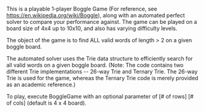 This is a playable 1-player Boggle Game (For reference, see https://en.wikipedia.org/wiki/Boggle), along with an automated perfect solver to compare your performance against. The game can be played on a board size of 4x4 up to 10x10, and also has varying difficulty levels. 

The object of the game is to find ALL valid words of length > 2 on a given boggle board.

The automated solver uses the Trie data structure to efficiently search for all valid words on a given boggle board. (Note: The code contains two different Trie implementations -- 26-way Trie and Ternary Trie. The 26-way Trie is used for the game, whereas the Ternary Trie code is merely provided as an academic reference.)

To play, execute BoggleGame with an optional parameter of [# of rows] [# of cols] (default is 4 x 4 board).
